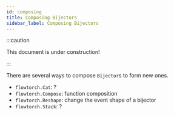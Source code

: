 ```yaml
---
id: composing
title: Composing Bijectors
sidebar_label: Composing Bijectors
---
```

:::caution

This document is under construction!

:::

There are several ways to compose `Bijector`s to form new ones.

* `flowtorch.Cat`: ?
* `flowtorch.Compose`: function composition
* `flowtorch.Reshape`: change the event shape of a bijector
* `flowtorch.Stack`: ?
